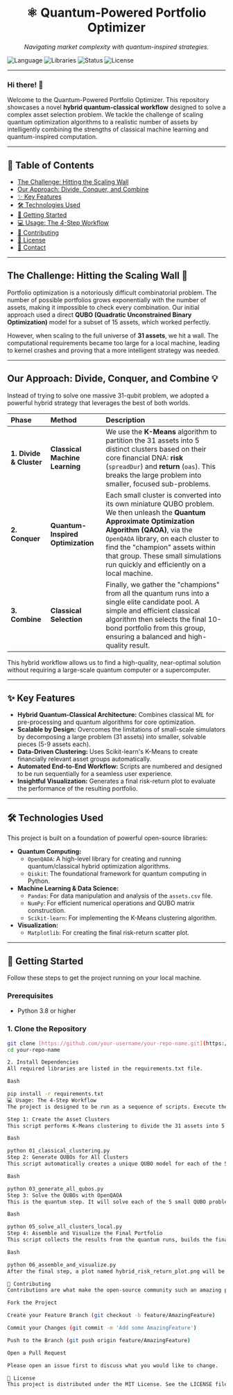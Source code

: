 <div align="center">

# ⚛️ Quantum-Powered Portfolio Optimizer

*Navigating market complexity with quantum-inspired strategies.*

</div>

![Language](https://img.shields.io/badge/Language-Python-blue?style=for-the-badge) ![Libraries](https://img.shields.io/badge/Libraries-OpenQAOA%20%7C%20Qiskit%20%7C%20Scikit--learn-purple?style=for-the-badge) ![Status](https://img.shields.io/badge/Status-Complete-brightgreen?style=for-the-badge) ![License](https://img.shields.io/badge/License-MIT-green?style=for-the-badge)

---

### Hi there! 👋

Welcome to the Quantum-Powered Portfolio Optimizer. This repository showcases a novel **hybrid quantum-classical workflow** designed to solve a complex asset selection problem. We tackle the challenge of scaling quantum optimization algorithms to a realistic number of assets by intelligently combining the strengths of classical machine learning and quantum-inspired computation.

---

## 📜 Table of Contents

* [The Challenge: Hitting the Scaling Wall](#the-challenge-hitting-the-scaling-wall-)
* [Our Approach: Divide, Conquer, and Combine](#our-approach-divide-conquer-and-combine-)
* [✨ Key Features](#-key-features)
* [🛠️ Technologies Used](#️-technologies-used)
* [🚀 Getting Started](#-getting-started)
* [💻 Usage: The 4-Step Workflow](#-usage-the-4-step-workflow)
* [🤝 Contributing](#-contributing)
* [📄 License](#-license)
* [📧 Contact](#-contact)

---

## The Challenge: Hitting the Scaling Wall 🧱

Portfolio optimization is a notoriously difficult combinatorial problem. The number of possible portfolios grows exponentially with the number of assets, making it impossible to check every combination. Our initial approach used a direct **QUBO (Quadratic Unconstrained Binary Optimization)** model for a subset of 15 assets, which worked perfectly.

However, when scaling to the full universe of **31 assets**, we hit a wall. The computational requirements became too large for a local machine, leading to kernel crashes and proving that a more intelligent strategy was needed.

---

## Our Approach: Divide, Conquer, and Combine 💡

Instead of trying to solve one massive 31-qubit problem, we adopted a powerful hybrid strategy that leverages the best of both worlds.

| Phase | Method | Description |
| :--- | :--- | :--- |
| **1. Divide & Cluster** | **Classical Machine Learning** | We use the **K-Means** algorithm to partition the 31 assets into 5 distinct clusters based on their core financial DNA: **risk** (`spreadDur`) and **return** (`oas`). This breaks the large problem into smaller, focused sub-problems. |
| **2. Conquer** | **Quantum-Inspired Optimization** | Each small cluster is converted into its own miniature QUBO problem. We then unleash the **Quantum Approximate Optimization Algorithm (QAOA)**, via the `OpenQAOA` library, on each cluster to find the "champion" assets within that group. These small simulations run quickly and efficiently on a local machine. |
| **3. Combine** | **Classical Selection** | Finally, we gather the "champions" from all the quantum runs into a single elite candidate pool. A simple and efficient classical algorithm then selects the final 10-bond portfolio from this group, ensuring a balanced and high-quality result. |

This hybrid workflow allows us to find a high-quality, near-optimal solution without requiring a large-scale quantum computer or a supercomputer.

---

## ✨ Key Features

- **Hybrid Quantum-Classical Architecture:** Combines classical ML for pre-processing and quantum algorithms for core optimization.
- **Scalable by Design:** Overcomes the limitations of small-scale simulators by decomposing a large problem (31 assets) into smaller, solvable pieces (5-9 assets each).
- **Data-Driven Clustering:** Uses Scikit-learn's K-Means to create financially relevant asset groups automatically.
- **Automated End-to-End Workflow:** Scripts are numbered and designed to be run sequentially for a seamless user experience.
- **Insightful Visualization:** Generates a final risk-return plot to evaluate the performance of the resulting portfolio.

---

## 🛠️ Technologies Used

This project is built on a foundation of powerful open-source libraries:

- **Quantum Computing:**
  - `OpenQAOA`: A high-level library for creating and running quantum/classical hybrid optimization algorithms.
  - `Qiskit`: The foundational framework for quantum computing in Python.
- **Machine Learning & Data Science:**
  - `Pandas`: For data manipulation and analysis of the `assets.csv` file.
  - `NumPy`: For efficient numerical operations and QUBO matrix construction.
  - `Scikit-learn`: For implementing the K-Means clustering algorithm.
- **Visualization:**
  - `Matplotlib`: For creating the final risk-return scatter plot.

---

## 🚀 Getting Started

Follow these steps to get the project running on your local machine.

### Prerequisites

- Python 3.8 or higher

### 1. Clone the Repository

```sh
git clone [https://github.com/your-username/your-repo-name.git](https://github.com/your-username/your-repo-name.git)
cd your-repo-name

2. Install Dependencies
All required libraries are listed in the requirements.txt file.

Bash

pip install -r requirements.txt
💻 Usage: The 4-Step Workflow
The project is designed to be run as a sequence of scripts. Execute them from your terminal in the following order.

Step 1: Create the Asset Clusters
This script performs K-Means clustering to divide the 31 assets into 5 groups.

Bash

python 01_classical_clustering.py
Step 2: Generate QUBOs for All Clusters
This script automatically creates a unique QUBO model for each of the 5 clusters.

Bash

python 03_generate_all_qubos.py
Step 3: Solve the QUBOs with OpenQAOA
This is the quantum step. It will solve each of the 5 small QUBO problems locally.

Bash

python 05_solve_all_clusters_local.py
Step 4: Assemble and Visualize the Final Portfolio
This script collects the results from the quantum runs, builds the final portfolio, and generates the risk-return plot.

Bash

python 06_assemble_and_visualize.py
After the final step, a plot named hybrid_risk_return_plot.png will be saved in your project directory.

🤝 Contributing
Contributions are what make the open-source community such an amazing place to learn, inspire, and create. Any contributions you make are greatly appreciated.

Fork the Project

Create your Feature Branch (git checkout -b feature/AmazingFeature)

Commit your Changes (git commit -m 'Add some AmazingFeature')

Push to the Branch (git push origin feature/AmazingFeature)

Open a Pull Request

Please open an issue first to discuss what you would like to change.

📄 License
This project is distributed under the MIT License. See the LICENSE file for more information.
